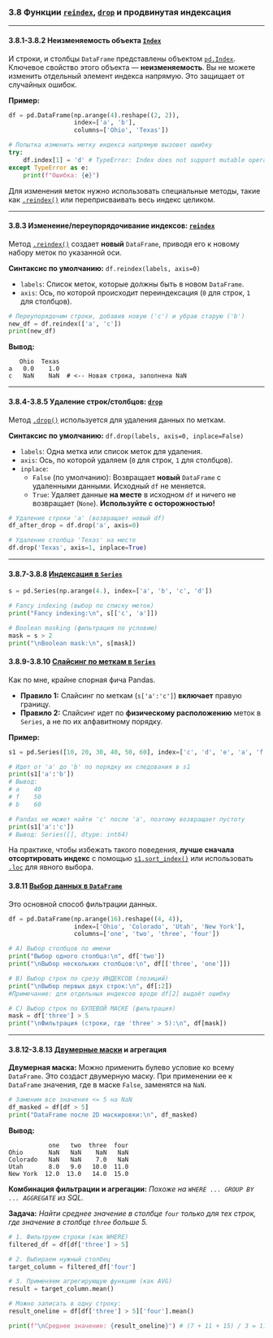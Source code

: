 ### 3.8 Функции [`reindex`](https://pandas.pydata.org/pandas-docs/stable/reference/api/pandas.DataFrame.reindex.html), [`drop`](https://pandas.pydata.org/pandas-docs/stable/reference/api/pandas.DataFrame.drop.html) и продвинутая индексация

---

#### 3.8.1-3.8.2 Неизменяемость объекта [`Index`](https://pandas.pydata.org/pandas-docs/stable/reference/api/pandas.Index.html)

И строки, и столбцы `DataFrame` представлены объектом [`pd.Index`](https://pandas.pydata.org/pandas-docs/stable/reference/api/pandas.Index.html). Ключевое свойство этого объекта — **неизменяемость**. Вы не можете изменить отдельный элемент индекса напрямую. Это защищает от случайных ошибок.

**Пример:**
```python
df = pd.DataFrame(np.arange(4).reshape((2, 2)), 
                  index=['a', 'b'], 
                  columns=['Ohio', 'Texas'])

# Попытка изменить метку индекса напрямую вызовет ошибку
try:
    df.index[1] = 'd' # TypeError: Index does not support mutable operations
except TypeError as e:
    print(f"Ошибка: {e}")
```
Для изменения меток нужно использовать специальные методы, такие как [`.reindex()`](https://pandas.pydata.org/pandas-docs/stable/reference/api/pandas.DataFrame.reindex.html) или переприсваивать весь индекс целиком.

---

#### 3.8.3 Изменение/переупорядочивание индексов: [`reindex`](https://pandas.pydata.org/pandas-docs/stable/reference/api/pandas.DataFrame.reindex.html)

Метод [`.reindex()`](https://pandas.pydata.org/pandas-docs/stable/reference/api/pandas.DataFrame.reindex.html) создает **новый** `DataFrame`, приводя его к новому набору меток по указанной оси.

**Синтаксис по умолчанию:**
`df.reindex(labels, axis=0)`

*   `labels`: Список меток, которые должны быть в новом `DataFrame`.
*   `axis`: Ось, по которой происходит переиндексация (`0` для строк, `1` для столбцов).

```python
# Переупорядочим строки, добавив новую ('c') и убрав старую ('b')
new_df = df.reindex(['a', 'c'])
print(new_df)
```
**Вывод:**
```
   Ohio  Texas
a   0.0    1.0
c   NaN    NaN  # <-- Новая строка, заполнена NaN
```
---

#### 3.8.4-3.8.5 Удаление строк/столбцов: [`drop`](https://pandas.pydata.org/pandas-docs/stable/reference/api/pandas.DataFrame.drop.html)

Метод [`.drop()`](https://pandas.pydata.org/pandas-docs/stable/reference/api/pandas.DataFrame.drop.html) используется для удаления данных по меткам.

**Синтаксис по умолчанию:**
`df.drop(labels, axis=0, inplace=False)`

*   `labels`: Одна метка или список меток для удаления.
*   `axis`: Ось, по которой удаляем (`0` для строк, `1` для столбцов).
*   `inplace`:
    *   `False` (по умолчанию): Возвращает **новый** `DataFrame` с удаленными данными. Исходный `df` не меняется.
    *   `True`: Удаляет данные **на месте** в исходном `df` и ничего не возвращает (`None`). **Используйте с осторожностью!**

```python
# Удаление строки 'a' (возвращает новый df)
df_after_drop = df.drop('a', axis=0)

# Удаление столбца 'Texas' на месте
df.drop('Texas', axis=1, inplace=True) 
```

---


#### 3.8.7-3.8.8 [Индексация в `Series`](https://pandas.pydata.org/pandas-docs/stable/user_guide/indexing.html#basics)

```python
s = pd.Series(np.arange(4.), index=['a', 'b', 'c', 'd'])

# Fancy indexing (выбор по списку меток)
print("Fancy indexing:\n", s[['c', 'a']])

# Boolean masking (фильтрация по условию)
mask = s > 2
print("\nBoolean mask:\n", s[mask])
```

#### 3.8.9-3.8.10 [Слайсинг по меткам в `Series`](https://pandas.pydata.org/pandas-docs/stable/user_guide/indexing.html#slicing-with-labels)

Как по мне, крайне спорная фича Pandas.

*   **Правило 1:** Слайсинг по меткам (`s['a':'c']`) **включает** правую границу.
*   **Правило 2:** Слайсинг идет по **физическому расположению** меток в `Series`, а не по их алфавитному порядку.

**Пример:**
```python
s1 = pd.Series([10, 20, 30, 40, 50, 60], index=['c', 'd', 'e', 'a', 'f', 'b'])

# Идет от 'a' до 'b' по порядку их следования в s1
print(s1['a':'b']) 
# Вывод:
# a    40
# f    50
# b    60

# Pandas не может найти 'c' после 'a', поэтому возвращает пустоту
print(s1['a':'c'])
# Вывод: Series([], dtype: int64)
```
На практике, чтобы избежать такого поведения, **лучше сначала отсортировать индекс** с помощью [`s1.sort_index()`](https://pandas.pydata.org/pandas-docs/stable/reference/api/pandas.Series.sort_index.html) или использовать [`.loc`](https://pandas.pydata.org/pandas-docs/stable/reference/api/pandas.Series.loc.html) для явного выбора.

#### 3.8.11 [Выбор данных в `DataFrame`](https://pandas.pydata.org/pandas-docs/stable/user_guide/indexing.html#basics)

Это основной способ фильтрации данных.

```python
df = pd.DataFrame(np.arange(16).reshape((4, 4)),
                  index=['Ohio', 'Colorado', 'Utah', 'New York'],
                  columns=['one', 'two', 'three', 'four'])

# A) Выбор столбцов по имени
print("Выбор одного столбца:\n", df['two'])
print("\nВыбор нескольких столбцов:\n", df[['three', 'one']])

# B) Выбор строк по срезу ИНДЕКСОВ (позиций)
print("\nВыбор первых двух строк:\n", df[:2])
#Примечание: для отдельных индексов вроде df[2] выдаёт ошибку

# C) Выбор строк по БУЛЕВОЙ МАСКЕ (фильтрация)
mask = df['three'] > 5
print("\nФильтрация (строки, где 'three' > 5):\n", df[mask])
```

---
#### 3.8.12-3.8.13 [Двумерные маски](https://pandas.pydata.org/pandas-docs/stable/user_guide/indexing.html#boolean-indexing) и агрегация

**Двумерная маска:**
Можно применить булево условие ко всему `DataFrame`. Это создаст двумерную маску. При применении ее к `DataFrame` значения, где в маске `False`, заменятся на `NaN`.

```python
# Заменим все значения <= 5 на NaN
df_masked = df[df > 5]
print("DataFrame после 2D маскировки:\n", df_masked)
```
**Вывод:**
```
           one   two  three  four
Ohio       NaN   NaN    NaN   NaN
Colorado   NaN   NaN    7.0   NaN
Utah       8.0   9.0   10.0  11.0
New York  12.0  13.0   14.0  15.0
```

**Комбинация фильтрации и агрегации:**
*Похоже на `WHERE ... GROUP BY ... AGGREGATE` из SQL.*

**Задача:** *Найти среднее значение в столбце `four` только для тех строк, где значение в столбце `three` больше 5.*
```python
# 1. Фильтруем строки (как WHERE)
filtered_df = df[df['three'] > 5]

# 2. Выбираем нужный столбец
target_column = filtered_df['four']

# 3. Применяем агрегирующую функцию (как AVG)
result = target_column.mean()

# Можно записать в одну строку:
result_oneline = df[df['three'] > 5]['four'].mean()

print(f"\nСреднее значение: {result_oneline}") # (7 + 11 + 15) / 3 = 11.0
```
